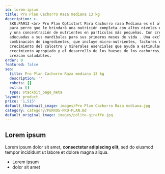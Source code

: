 ```yaml
---
id: lorem-ipsum
title: Pro Plan Cachorro Raza mediana 13 kg
description: >-
  SKU:PA913 <br> Pro Plan Optistart Para Cachorro raza Mediana es el alimento
  para perro que le brindará una nutrición completa con altos niveles de energía
  y una concentración de nutrientes en partículas más pequeñas. Con croquetas
  adecuadas a sus mandíbulas para sus primeros meses de vida . Una exclusiva
  combinación de ingredientes, que incluye micro-nutrientes, factores de
  crecimiento del calostro y minerales esenciales que ayuda a estimular el
  crecimiento apropiado y el desarrollo de los huesos de los cachorros, para que
  crezcan saludables.
order: 0
featured: false
seo:
  title: Pro Plan Cachorro Raza mediana 13 kg
  description: ''
  robots: []
  extra: []
  type: stackbit_page_meta
layout: product
price: '1,515'
default_thumbnail_image: images/Pro Plan Cachorro Raza mediana.jpg
category: category/PERROS-PRO-PLAN.md
default_original_image: images/polite-giraffe.jpg
---
```

## Lorem ipsum

Lorem ipsum dolor sit amet, **consectetur adipiscing elit**, sed do eiusmod tempor incididunt ut labore et dolore magna aliqua.

- Lorem ipsum
- dolor sit amet
